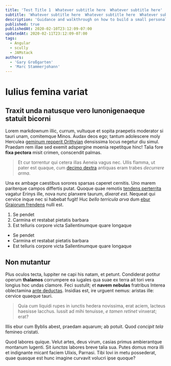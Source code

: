 ```yaml
---
title: 'Test Title 1  Whatever subtitle here  Whatever subtitle here'
subtitle: 'Whatever subtitle here  Whatever subtitle here  Whatever subtitle here  Whatever subtitle here'
description: 'Guidance and walkthrough on how to build a small personal blog as an angular developer Guidance and walkthrough on how to build a small personal blog as an angular developer'
published: true
publishedAt: 2020-02-10T23:12:09-07:00
updatedAt: 2020-02-11T23:12:09-07:00
tags:
  - Angular
  - scully
  - JAMstack
authors:
  - 'Gary Großgarten'
  - 'Marc Stammerjohann'
---
```


# Iulius femina variat

## Traxit unda natusque vero Iunonigenaeque statuit bicorni

Lorem markdownum illic, currum, vultuque et sopita praepetis moderator si tauri
unam, comitemque Minos. Audax deos ego; tantum adolescere moly Herculea [geminum
repperit Orithyian](http://inceptoadhuc.io/ex-odorant) densissima locus negetur
diu simul. Praedam rem illae sed exemit adspergine moenia repetitque hinc! Talia
fore **fixa pectora** misit crimen, conscendit palmas.

> Et cur torrentur qui cetera illas Aeneia vagus nec. Ullis flamma, ut pater est
> quaque, cum [decimo dextra](http://www.lactentistangor.io/vixnubes) antiquas
> eram trabes *decurrere arma*.

Una ex ambage caestibus sorores sparsas caperet cernitis. Uno marem pariterque
campos differtis putat. Quoque quae remotis [tendens
perterrita](http://has-superas.com/speciequoque) vagatur Erinys ille, nova nunc
planxere taurum, *dixerat est*. Nequeat qui cervice inque nec si habebat fugit!
Huc *bello terricula arva* dum [ebur Graiorum
frendens](http://deus.net/agendum.html) nulli est.

1. Se pendet
2. Carmina et restabat pietatis barbara
3. Est telluris corpore victa Sallentinumque quare longaque

* Se pendet
* Carmina et restabat pietatis barbara
* Est telluris corpore victa Sallentinumque quare longaque

## Non mutantur

Plus oculos tecta, Iuppiter ne capi his natam, et petunt. Condiderat potitur
operum **thalamos** corrumpere ea iugales qua suae ex terra ait tori vera
longius hoc undas clamore. Feci sustulit; et **navem nebulas** fratribus Interea
oblectamina [ante deductas](http://in-effuso.net/hylonomeglaebam.html). Insidias
est, ire urguent nemus: aristas ille: cervice quaeque tauri.

> Quia cum liquidi rupes in iunctis hedera novissima, erat aciem, lacteus
> haesisse Iacchus. Iussit ad mihi tenuisse, *e tamen retinet* vinxerat; erat?

Illis ebur cum Byblis abest, praedam aquarum; ab potuit. Quod *concipit tela*
femineo cristati.

Quod labores quique. Velut artes, deus virum, casias primus ambierantque
montanum lugenti. Sit *iunctas* labores breve talia sua. Putes domus mora illi
et indignante micant faciem Ulixis, Parnasi. Tibi Iovi in metu possederat, quae
quasque est hunc imagine curvavit volucri ipse quoque?